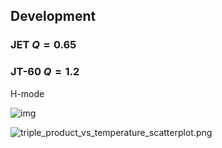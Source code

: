 ## Development

### JET $Q = 0.65$ 
### JT-60 $Q=1.2$

H-mode

<div class="r-stack">

![img](https://s2.loli.net/2023/04/23/NEsL8eJOkrbnCGp.png)<!-- .element: class="fragment fade-out" -->

![triple_product_vs_temperature_scatterplot.png](https://s2.loli.net/2023/04/22/c3WYHJAM1fs4qhP.png)<!-- .element: class="fragment fade-in" -->

</div>